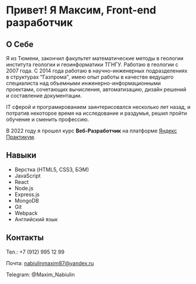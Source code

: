 # Привет! Я Максим, Front-end разработчик

## О Себе
Я из Тюмени, закончил факультет математические методы в геологии института геологии и геоинформатики ТГНГУ. Работаю в геологии с 2007 года. С 2014 года работаю в научно-инженерных подразделениях в структурах "Газпрома", имею опыт работы в качестве ведущего специалиста над объемными инженерно-информационными проектами, сочетающих вычисления, автоматизацию, дизайн решений и составление документации.

IT сферой и програмированием заинтерисовался несколько лет назад, и потратив некоторое время на исследование и раздумья, решил пройти обучение и сменить профессию. 

В 2022 году я прошел курс **Веб-Разработчик** на платформе [Яндекс Практикум](https://practicum.yandex.ru/). 

## Навыки
* Верстка (HTML5, CSS3, БЭМ)
* JavaScript
* React
* Node.js
* Express.js
* MongoDB
* Git
* Webpack
* Английский язык

## Контакты
Тел.: +7 (912) 995 12 99

Почта: nabiulinmaxim87@yandex.ru

Telegram: @Maxim_Nabiulin
